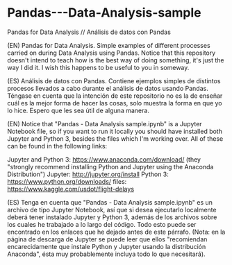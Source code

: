 # Pandas---Data-Analysis-sample
Pandas for Data Analysis // Análisis de datos con Pandas

(EN) Pandas for Data Analysis. Simple examples of different processes carried on during Data Analysis using Pandas. Notice that this repository doesn't intend to teach how is the best way of doing something, it's just the way I did it. I wish this happens to be useful to you in someway.

(ES) Análisis de datos con Pandas. Contiene ejemplos simples de distintos procesos llevados a cabo durante el análisis de datos usando Pandas. Téngase en cuenta que la intención de este repositorio no es la de enseñar cuál es la mejor forma de hacer las cosas, solo muestra la forma en que yo lo hice. Espero que les sea útil de alguna manera.

(EN) Notice that "Pandas - Data Analysis sample.ipynb" is a Jupyter Notebook file, so if you want to run it locally you should have installed both Jupyter and Python 3, besides the files which I'm working over. All of these can be found in the following links:

Jupyter and Python 3: https://www.anaconda.com/download/ (they "strongly recommend installing Python and Jupyter using the Anaconda Distribution")
Jupyter: http://jupyter.org/install
Python 3: https://www.python.org/downloads/
files: https://www.kaggle.com/usdot/flight-delays

(ES) Tenga en cuenta que "Pandas - Data Analysis sample.ipynb" es un archivo de tipo Jupyter Notebook, así que si desea ejecutarlo localmente deberá tener instalado Jupyter y Python 3, además de los archivos sobre los cuales he trabajado a lo largo del código. Todo esto puede ser encontrado en los enlaces que he dejado antes de este párrafo. (Nota: en la página de descarga de Jupyter se puede leer que ellos "recomiendan encarecidamente que instale Python y Jupyter usando la distribución Anaconda", ésta muy probablemente incluya todo lo que necesitará).
